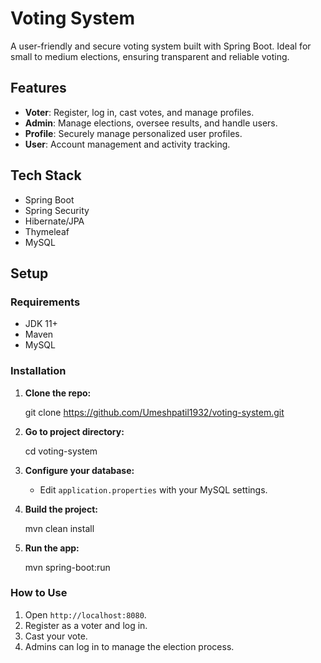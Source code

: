 
# Voting System

A user-friendly and secure voting system built with Spring Boot. Ideal for small to medium elections, ensuring transparent and reliable voting.

## Features

- **Voter**: Register, log in, cast votes, and manage profiles.
- **Admin**: Manage elections, oversee results, and handle users.
- **Profile**: Securely manage personalized user profiles.
- **User**: Account management and activity tracking.

## Tech Stack

- Spring Boot
- Spring Security
- Hibernate/JPA
- Thymeleaf
- MySQL

## Setup

### Requirements

- JDK 11+
- Maven
- MySQL

### Installation

1. **Clone the repo:**
  
    git clone https://github.com/Umeshpatil1932/voting-system.git
  

2. **Go to project directory:**
  
    cd voting-system
 

3. **Configure your database:**
    - Edit `application.properties` with your MySQL settings.

4. **Build the project:**
    
    mvn clean install
   

5. **Run the app:**
  
    mvn spring-boot:run


### How to Use

1. Open `http://localhost:8080`.
2. Register as a voter and log in.
3. Cast your vote.
4. Admins can log in to manage the election process.
